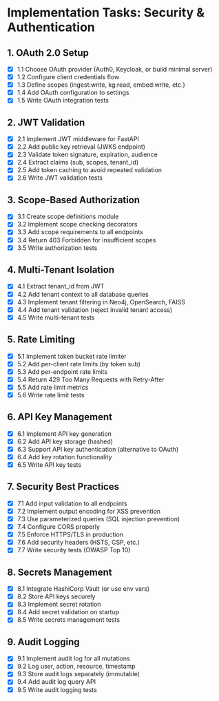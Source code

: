 # Implementation Tasks: Security & Authentication

## 1. OAuth 2.0 Setup

- [x] 1.1 Choose OAuth provider (Auth0, Keycloak, or build minimal server)
- [x] 1.2 Configure client credentials flow
- [x] 1.3 Define scopes (ingest:write, kg:read, embed:write, etc.)
- [x] 1.4 Add OAuth configuration to settings
- [x] 1.5 Write OAuth integration tests

## 2. JWT Validation

- [x] 2.1 Implement JWT middleware for FastAPI
- [x] 2.2 Add public key retrieval (JWKS endpoint)
- [x] 2.3 Validate token signature, expiration, audience
- [x] 2.4 Extract claims (sub, scopes, tenant_id)
- [x] 2.5 Add token caching to avoid repeated validation
- [x] 2.6 Write JWT validation tests

## 3. Scope-Based Authorization

- [x] 3.1 Create scope definitions module
- [x] 3.2 Implement scope checking decorators
- [x] 3.3 Add scope requirements to all endpoints
- [x] 3.4 Return 403 Forbidden for insufficient scopes
- [x] 3.5 Write authorization tests

## 4. Multi-Tenant Isolation

- [x] 4.1 Extract tenant_id from JWT
- [x] 4.2 Add tenant context to all database queries
- [x] 4.3 Implement tenant filtering in Neo4j, OpenSearch, FAISS
- [x] 4.4 Add tenant validation (reject invalid tenant access)
- [x] 4.5 Write multi-tenant tests

## 5. Rate Limiting

- [x] 5.1 Implement token bucket rate limiter
- [x] 5.2 Add per-client rate limits (by token sub)
- [x] 5.3 Add per-endpoint rate limits
- [x] 5.4 Return 429 Too Many Requests with Retry-After
- [x] 5.5 Add rate limit metrics
- [x] 5.6 Write rate limit tests

## 6. API Key Management

- [x] 6.1 Implement API key generation
- [x] 6.2 Add API key storage (hashed)
- [x] 6.3 Support API key authentication (alternative to OAuth)
- [x] 6.4 Add key rotation functionality
- [x] 6.5 Write API key tests

## 7. Security Best Practices

- [x] 7.1 Add input validation to all endpoints
- [x] 7.2 Implement output encoding for XSS prevention
- [x] 7.3 Use parameterized queries (SQL injection prevention)
- [x] 7.4 Configure CORS properly
- [x] 7.5 Enforce HTTPS/TLS in production
- [x] 7.6 Add security headers (HSTS, CSP, etc.)
- [x] 7.7 Write security tests (OWASP Top 10)

## 8. Secrets Management

- [x] 8.1 Integrate HashiCorp Vault (or use env vars)
- [x] 8.2 Store API keys securely
- [x] 8.3 Implement secret rotation
- [x] 8.4 Add secret validation on startup
- [x] 8.5 Write secrets management tests

## 9. Audit Logging

- [x] 9.1 Implement audit log for all mutations
- [x] 9.2 Log user, action, resource, timestamp
- [x] 9.3 Store audit logs separately (immutable)
- [x] 9.4 Add audit log query API
- [x] 9.5 Write audit logging tests
